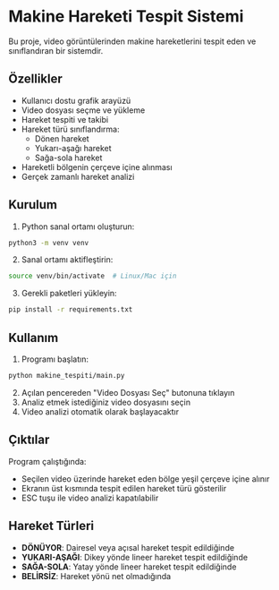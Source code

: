# Makine Hareketi Tespit Sistemi

Bu proje, video görüntülerinden makine hareketlerini tespit eden ve sınıflandıran bir sistemdir.

## Özellikler

- Kullanıcı dostu grafik arayüzü
- Video dosyası seçme ve yükleme
- Hareket tespiti ve takibi
- Hareket türü sınıflandırma:
  - Dönen hareket
  - Yukarı-aşağı hareket
  - Sağa-sola hareket
- Hareketli bölgenin çerçeve içine alınması
- Gerçek zamanlı hareket analizi

## Kurulum

1. Python sanal ortamı oluşturun:
```bash
python3 -m venv venv
```

2. Sanal ortamı aktifleştirin:
```bash
source venv/bin/activate  # Linux/Mac için
```

3. Gerekli paketleri yükleyin:
```bash
pip install -r requirements.txt
```

## Kullanım

1. Programı başlatın:
```bash
python makine_tespiti/main.py
```

2. Açılan pencereden "Video Dosyası Seç" butonuna tıklayın
3. Analiz etmek istediğiniz video dosyasını seçin
4. Video analizi otomatik olarak başlayacaktır

## Çıktılar

Program çalıştığında:
- Seçilen video üzerinde hareket eden bölge yeşil çerçeve içine alınır
- Ekranın üst kısmında tespit edilen hareket türü gösterilir
- ESC tuşu ile video analizi kapatılabilir

## Hareket Türleri

- **DÖNÜYOR**: Dairesel veya açısal hareket tespit edildiğinde
- **YUKARI-AŞAĞI**: Dikey yönde lineer hareket tespit edildiğinde
- **SAĞA-SOLA**: Yatay yönde lineer hareket tespit edildiğinde
- **BELİRSİZ**: Hareket yönü net olmadığında
